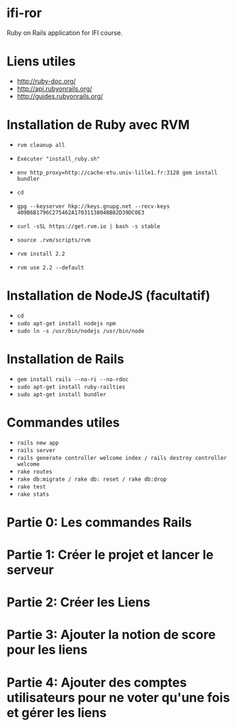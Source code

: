 # ifi-ror

Ruby on Rails application for IFI course.

# Liens utiles

  - http://ruby-doc.org/
  - http://api.rubyonrails.org/
  - http://guides.rubyonrails.org/

# Installation de Ruby avec RVM

  - `rvm cleanup all`
  - `Exécuter "install_ruby.sh"`
  - `env http_proxy=http://cache-etu.univ-lille1.fr:3128 gem install bundler`

  - `cd`
  - `gpg --keyserver hkp://keys.gnupg.net --recv-keys 409B6B1796C275462A1703113804BB82D39DC0E3`
  - `curl -sSL https://get.rvm.io | bash -s stable`
  - `source .rvm/scripts/rvm`
  - `rvm install 2.2`
  - `rvm use 2.2 --default`

# Installation de NodeJS (facultatif)

  - `cd`
  - `sudo apt-get install nodejs npm`
  - `sudo ln -s /usr/bin/nodejs /usr/bin/node`

# Installation de Rails

  - `gem install rails --no-ri --no-rdoc`
  - `sudo apt-get install ruby-railties`
  - `sudo apt-get install bundler`

# Commandes utiles

  - `rails new app`
  - `rails server`
  - `rails generate controller welcome index / rails destroy controller welcome`
  - `rake routes`
  - `rake db:migrate / rake db: reset / rake db:drop`
  - `rake test`
  - `rake stats`

# Partie 0: Les commandes Rails

# Partie 1: Créer le projet et lancer le serveur

# Partie 2: Créer les Liens

# Partie 3: Ajouter la notion de score pour les liens

# Partie 4: Ajouter des comptes utilisateurs pour ne voter qu'une fois et gérer les liens
